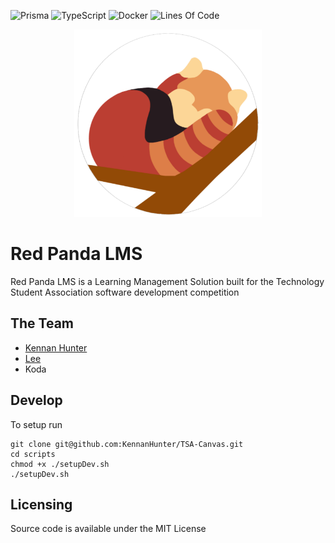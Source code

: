 ![Prisma](https://img.shields.io/badge/Prisma-3982CE?style=for-the-badge&logo=Prisma&logoColor=white)
![TypeScript](https://img.shields.io/badge/typescript-%23007ACC.svg?style=for-the-badge&logo=typescript&logoColor=white)
![Docker](https://img.shields.io/badge/docker-%230db7ed.svg?style=for-the-badge&logo=docker&logoColor=white)
![Lines Of Code](https://img.shields.io/tokei/lines/github/KennanHunter/TSA-canvas?style=for-the-badge)

<p align="center"><img src="app/static/Logo.svg" alt="Logo of Red Panda" width="300">
</p>

# Red Panda LMS

Red Panda LMS is a Learning Management Solution built for the Technology Student Association software development competition

## The Team

-   [Kennan Hunter](https://github.com/KennanHunter)
-   [Lee](https://github.com/B1ue-Phoenix)
-   Koda

## Develop

To setup run

```
git clone git@github.com:KennanHunter/TSA-Canvas.git
cd scripts
chmod +x ./setupDev.sh
./setupDev.sh
```

## Licensing

Source code is available under the MIT License
